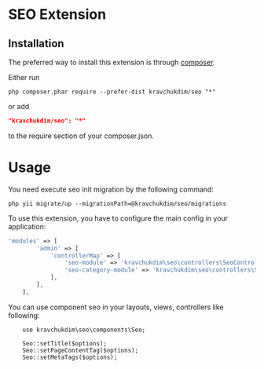 
SEO Extension
======================================

Installation
------------

The preferred way to install this extension is through [composer](http://getcomposer.org/download/).

Either run

```
php composer.phar require --prefer-dist kravchukdim/seo "*"
```

or add

```json
"kravchukdim/seo": "*"
```

to the require section of your composer.json.


Usage
======================================
You need execute seo init migration by the following command:
```
php yii migrate/up --migrationPath=@kravchukdim/seo/migrations
```

To use this extension, you have to configure the main config in your application:
```php
'modules' => [
        'admin' => [
            'controllerMap' => [
                'seo-module' => 'kravchukdim\seo\controllers\SeoController',
                'seo-category-module' => 'kravchukdim\seo\controllers\SeoCategoryController'
            ],
        ],
    ],
```

You can use component seo in your layouts, views, controllers like following:

```
    use kravchukdim\seo\components\Seo;

    Seo::setTitle($options);
    Seo::setPageContentTag($options);
    Seo::setMetaTags($options);
```
